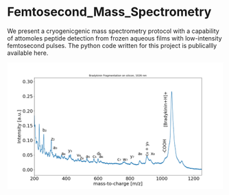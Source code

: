 # Femtosecond_Mass_Spectrometry
We present a cryogenicgenic mass spectrometry protocol with a capability of attomoles peptide detection from frozen aqueous films with low-intensity femtosecond pulses. The python code written for this project is publicallly available here.

![screenshoot](https://github.com/andrey101010/Femtosecond_Mass_Spectrometry/blob/847a1077a7e13494c588ad0082355cd6fea2ac15/2020-10-06%20fragmentation%20bradykinin%201026%20nm%20on%20silicon.png)
